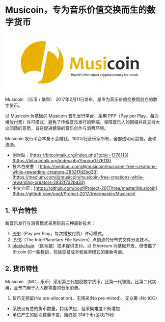 # Musicoin，专为音乐价值交换而生的数字货币

![](img/logo.png)


Musicoin （乐币 / 樂幣） 2017年2月11日发布，是专为音乐价值交换而创立的数字货币。

以 Musicoin 为基础的 Musicoin 音乐发行平台，采用 PPP（Pay per Play，每次播放付费）许可模式，避免了传统音乐发行的弊端，保障音乐人的回报并且支持大众回馈的意愿，旨在促进健康的音乐创作与消费环境。

Musicoin 发行平台本身不会赚钱，100%归音乐家所有，全部透明可监督。全球流通。

- 创世贴：[https://bitcointalk.org/index.php?topic=1776113](https://bitcointalk.org/index.php?topic=1776113)
- 技术白皮書：[https://medium.com/@musicoin/musicoin-free-creations-while-rewarding-creators-2832f7d2bd33](https://medium.com/@musicoin/musicoin-free-creations-while-rewarding-creators-2832f7d2bd33)
- 中文介绍：[https://github.com/ooof/Project-2017/tree/master/Musicoin](https://github.com/ooof/Project-2017/tree/master/Musicoin)


## 1. 平台特性

新音乐发行与消费模式采用目前三种最新技术：

1. [PPP](https://en.wikipedia.org/wiki/Pay_per_play)（Pay per Play，每次播放付费）许可模式。
2. [IPFS](https://ipfs.io/)（The InterPlanetary File System）点到点的分布式文件分发技术。
3. [blockchain](https://zh.wikipedia.org/wiki/%E5%8C%BA%E5%9D%97%E9%93%BE) （区块链）技术提供支付。以 Ethereum 为基础开发，但借鑑了Bitcoin 的一些教訓，包括交易成本和經濟模式的重新考慮。

## 2. 货币特性

Musicoin （MC，乐币）采用第三代加密数字货币，比第一代智能，比第二代实用，且专门用于人人都需要的音乐消费。

1. 货币无预留(No pre-allocation)、无预采(No pre-mined)、无众筹 (No ICO)
- 系统没有总的货币数量，持续供应，但采集难度不断增加
- 单位产生的区块数量不变，始终是 314个币/区块/15秒
